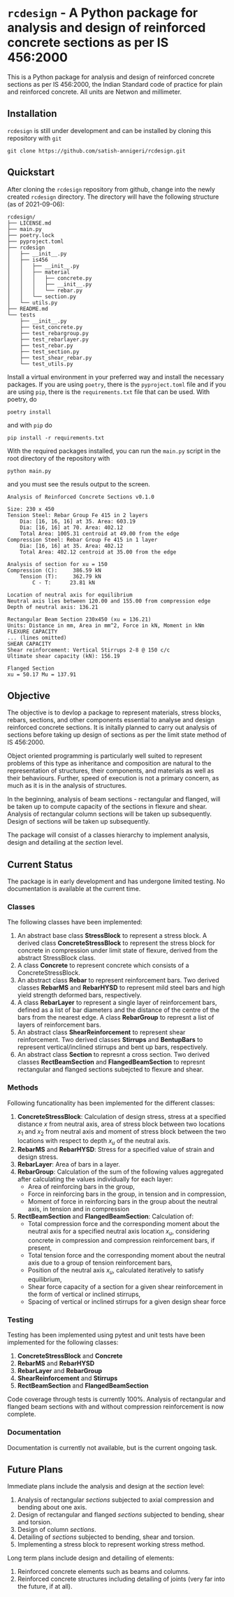 # `rcdesign` - A Python package for analysis and design of reinforced concrete sections as per IS 456:2000

This is a Python package for analysis and design of reinforced concrete sections as per IS 456:2000, the Indian Standard code of practice for plain and reinforced concrete. All units are Netwon and millimeter.

## Installation
`rcdesign` is still under development and can be installed by cloning this repository with `git`

`git clone https://github.com/satish-annigeri/rcdesign.git`

## Quickstart
After cloning the `rcdesign` repository from github, change into the newly created `rcdesign` directory. The directory will have the following structure (as of 2021-09-06):

    rcdesign/
    ├── LICENSE.md
    ├── main.py
    ├── poetry.lock
    ├── pyproject.toml
    ├── rcdesign
    │   ├── __init__.py
    │   ├── is456
    │   │   ├── __init__.py
    │   │   ├── material
    │   │   │   ├── concrete.py
    │   │   │   ├── __init__.py
    │   │   │   └── rebar.py
    │   │   └── section.py
    │   └── utils.py
    ├── README.md
    └── tests
        ├── __init__.py
        ├── test_concrete.py
        ├── test_rebargroup.py
        ├── test_rebarlayer.py
        ├── test_rebar.py
        ├── test_section.py
        ├── test_shear_rebar.py
        └── test_utils.py

Install a virtual environment in your preferred way and install the necessary packages. If you are using `poetry`, there is the `pyproject.toml` file and if you are using `pip`, there is the `requirements.txt` file that can be used. With poetry, do

`poetry install`

and with `pip` do

`pip install -r requirements.txt`

With the required packages installed, you can run the `main.py` script in the root directory of the repository with

`python main.py`

and you must see the resuls output to the screen.

    Analysis of Reinforced Concrete Sections v0.1.0

    Size: 230 x 450
    Tension Steel: Rebar Group Fe 415 in 2 layers
        Dia: [16, 16, 16] at 35. Area: 603.19
        Dia: [16, 16] at 70. Area: 402.12
        Total Area: 1005.31 centroid at 49.00 from the edge
    Compression Steel: Rebar Group Fe 415 in 1 layer
        Dia: [16, 16] at 35. Area: 402.12
        Total Area: 402.12 centroid at 35.00 from the edge

    Analysis of section for xu = 150
    Compression (C):     386.59 kN
        Tension (T):     362.79 kN
            C - T:      23.81 kN

    Location of neutral axis for equilibrium
    Neutral axis lies between 120.00 and 155.00 from compression edge
    Depth of neutral axis: 136.21

    Rectangular Beam Section 230x450 (xu = 136.21)
    Units: Distance in mm, Area in mm^2, Force in kN, Moment in kNm
    FLEXURE CAPACITY
    ... (lines omitted)
    SHEAR CAPACITY
    Shear reinforcement: Vertical Stirrups 2-8 @ 150 c/c
    Ultimate shear capacity (kN): 156.19

    Flanged Section
    xu = 50.17 Mu = 137.91


## Objective

The objective is to devlop a package to represent materials, stress blocks, rebars, sections, and other components essential to analyse and design reinforced concrete sections. It is initally planned to carry out analysis of sections before taking up design of sections as per the limit state method of IS 456:2000.

Object oriented programming is particularly well suited to represent problems of this type as inheritance and composition are natural to the representation of structures, their components, and materials as well as their behaviours. Further, speed of execution is not a primary concern, as much as it is in the analysis of structures.

In the beginning, analysis of beam sections - rectangular and flanged, will be taken up to compute capacity of the sections in flexure and shear. Analysis of rectangular column sections will be taken up subsequently. Design of sections will be taken up subsequently.

The package will consist of a classes hierarchy to implement analysis, design and detailing at the *section* level.

## Current Status

The package is in early development and has undergone limited testing. No documentation is available at the current time.

### Classes
The following classes have been implemented:

1. An abstract base class **StressBlock** to represent a stress block. A derived class **ConcreteStressBlock** to represent the stress block for concrete in compression under limit state of flexure, derived from the abstract StressBlock class.
3. A class **Concrete** to represent concrete which consists of a ConcreteStressBlock.
4. An abstract class **Rebar** to represent reinforcement bars. Two derived classes **RebarMS** and **RebarHYSD** to represent mild steel bars and high yield strength deformed bars, respectively.
5. A class **RebarLayer** to represent a single layer of reinforcement bars, defined as a list of bar diameters and the distance of the centre of the bars from the nearest edge. A class **RebarGroup** to represnt a list of layers of reinforcement bars.
6. An abstract class **ShearReinforcement** to represent shear reinforcement. Two derived classes **Stirrups** and **BentupBars** to represent vertical/inclined stirrups and bent up bars, respectively.
7. An abstract class **Section** to represnt a cross section. Two derived classes **RectBeamSection** and **FlangedBeamSection** to represnt rectangular and flanged sections subejcted to flexure and shear.

### Methods
Following funcationality has been implemented for the different classes:

1. **ConcreteStressBlock**: Calculation of design stress, stress at a specified distance $x$ from neutral axis, area of stress block between two locations $x_1$ and $x_2$ from neutral axis and moment of stress block between the two locations with respect to depth $x_u$ of the neutral axis.
2. **RebarMS** and **RebarHYSD**: Stress for a specified value of strain and design stress.
3. **RebarLayer**: Area of bars in a layer.
4. **RebarGroup**: Calculation of the sum of the following values aggregated after calculating the values individually for each layer:
    * Area of reinforcing bars in the group,
    * Force in reinforcing bars in the group, in tension and in compression,
    * Moment of force in reinforcing bars in the group about the neutral axis, in tension and in compression
5. **RectBeamSection** and **FlangedBeamSection**: Calculation of:
    * Total compression force and the corresponding moment about the neutral axis for a specified neutral axis location $x_u$, considering concrete in compression and compression reinforcement bars, if present,
    * Total tension force and the corresponding moment about the neutral axis due to a group of tension reinforcement bars,
    * Position of the neutral axis $x_u$, calculated iteratively to satisfy equilibrium,
    * Shear force capacity of a section for a given shear reinforcement in the form of vertical or inclined stirrups,
    * Spacing of vertical or inclined stirrups for a given design shear force

### Testing
Testing  has been implemented using pytest and unit tests have been implemented for the following classes:

1. **ConcreteStressBlock** and **Concrete**
2. **RebarMS** and **RebarHYSD**
3. **RebarLayer** and **RebarGroup**
4. **ShearReinforcement** and **Stirrups**
5. **RectBeamSection** and **FlangedBeamSection**

Code coverage through tests is currently 100%. Analysis of rectangular and flanged beam sections with and without compression reinforcement is now complete.

### Documentation
Documentation is currently not available, but is the current ongoing task.

## Future Plans

Immediate plans include the analysis and design at the *section* level:

1. Analysis of rectangular *sections* subjected to axial compression and bending about one axis.
2. Design of rectangular and flanged *sections* subjected to bending, shear and torsion.
3. Design of column *sections*.
4. Detailing of *sections* subjected to bending, shear and torsion.
5. Implementing a stress block to represent working stress method.

Long term plans include design and detailing of elements:

1. Reinforced concrete elements such as beams and columns.
2. Reinforced concrete structures including detailing of joints (very far into the future, if at all).

